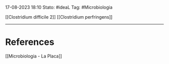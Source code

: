 17-08-2023 18:10
Stato: #ideaL
Tag: #Microbiologia 

[[Clostridium difficile 2]]
[[Clostridium perfringens]]


---
# References
[[Microbiologia - La Placa]]